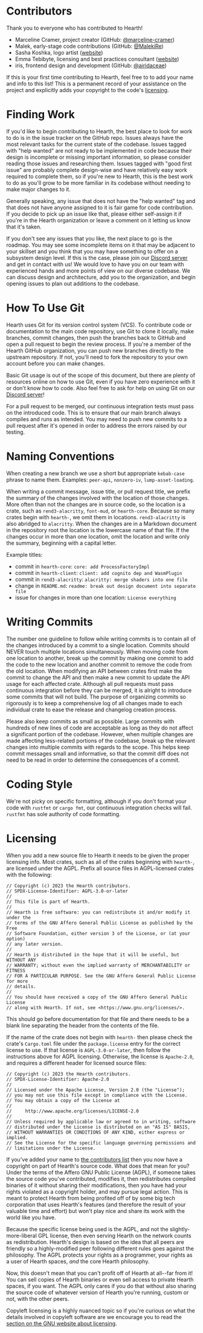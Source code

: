 # Contributors

Thank you to everyone who has contributed to Hearth!

- Marceline Cramer, project creator (GitHub: [@marceline-cramer](https://github.com/marceline-cramer))
- Malek, early-stage code contributions (GitHub: [@MalekiRe](https://github.com/MalekiRe))
- Sasha Koshka, logo artist ([website](https://holanet.xyz))
- Emma Tebibyte, licensing and best practices consultant ([website](https://tebibyte.media/~emma))
- iris, frontend design and development (GitHub: [@airidaceae](https://github.com/airidaceae))

If this is your first time contributing to Hearth, feel free to to add your
name and info to this list! This is a permanent record of your assistance on
the project and explicitly adds your copyright to the code's
[licensing](#licensing).

# Finding Work

If you'd like to begin contributing to Hearth, the best place to look for work
to do is in the issue tracker on the GitHub repo. Issues always have the most
relevant tasks for the current state of the codebase. Issues tagged with "help
wanted" are not ready to be implemented in code because their design is
incomplete or missing important information, so please consider reading those
issues and researching them. Issues tagged with "good first issue" are probably
complete design-wise and have relatively easy work required to complete them,
so if you're new to Hearth, this is the best work to do as you'll grow to be
more familiar in its codebase without needing to make major changes to it.

Generally speaking, any issue that does not have the "help wanted" tag and that
does not have anyone assigned to it is fair game for code contribution. If you
decide to pick up an issue like that, please either self-assign it if you're in
the Hearth organization or leave a comment on it letting us know that it's
taken.

If you don't see any issues that you like, the next place to go is the roadmap.
You may see some incomplete items on it that may be adjacent to your skillset
and you think that you may have something to offer on a subsystem design level.
If this is the case, please join our
[Discord server](https://discord.gg/gzzJ3pWCft) and get in contact with us! We
would love to have you on our team with experienced hands and more points of
view on our diverse codebase. We can discuss design and architecture, add you
to the organization, and begin opening issues to plan out additions to the
codebase.

# How To Use Git

Hearth uses Git for its version control system (VCS). To contribute code or
documentation to the main code repository, use Git to clone it locally, make
branches, commit changes, then push the branches back to GitHub and open a pull
request to begin the review process. If you're a member of the Hearth GitHub
organization, you can push new branches directly to the upstream repository.
If not, you'll need to fork the repository to your own account before you can
make changes.

Basic Git usage is out of the scope of this document, but there are plenty of
resources online on how to use Git, even if you have zero experience with it
or don't know how to code. Also feel free to ask for help on using Git on
our [Discord server](https://discord.gg/gzzJ3pWCft)!

For a pull request to be merged, our continuous integration tests must pass on
the introduced code. This is to ensure that our main branch always compiles and
runs as intended. You may need to push new commits to a pull request after it's
opened in order to address the errors raised by our testing.

# Naming Conventions

When creating a new branch we use a short but appropriate `kebab-case` phrase
to name them. Examples: `peer-api`, `nonzero-iv`, `lump-asset-loading`.

When writing a commit message, issue title, or pull request title, we prefix
the summary of the changes involved with the location of those changes. More
often than not the changes are in source code, so the location is a crate, such
as `rend3-alacritty`, `font-mud`, or `hearth-core`. Because so many crates
begin with `hearth-`, we omit them in locations. `rend3-alacritty` is also
abridged to `alacritty`. When the changes are in a Markdown document in the
repository root the location is the lowercase name of that file. If the changes
occur in more than one location, omit the location and write only the summary,
beginning with a capital letter.

Example titles:
- commit in `hearth-core`: `core: add ProcessFactoryImpl`
- commit in `hearth-client`: `client: add cognito dep and WasmPlugin`
- commit in `rend3-alacritty`: `alacritty: merge shaders into one file`
- change in `README.md`: `readme: break out design document into separate file`
- issue for changes in more than one location: `License everything`

# Writing Commits

The number one guideline to follow while writing commits is to contain all of
the changes introduced by a commit to a single location. Commits should NEVER
touch multiple locations simultaneously. When moving code from one location to
another, break up the commit by making one commit to add the code to the new
location and another commit to remove the code from the old location. When
modifying an API between crates first make the commit to change the API and
then make a new commit to update the API usage for each affected crate.
Although all pull requests must pass continuous integration before they can be
merged, it is alright to introduce some commits that will not build. The
purpose of organizing commits so rigorously is to keep a comprehensive log of
all changes made to each individual crate to ease the release and changelog
creation process.

Please also keep commits as small as possible. Large commits with hundreds of
new lines of code are acceptable as long as they do not affect a significant
portion of the codebase. However, when multiple changes are made affecting
less-related portions of the codebase, break up the relevant changes into
multiple commits with regards to the scope. This helps keep commit messages
small and informative, so that the commit diff does not need to be read in
order to determine the consequences of a commit.

# Coding Style

We're not picky on specific formatting, although if you don't format your code
with `rustfmt` or `cargo fmt`, our continuous integration checks will fail.
`rustfmt` has sole authority of code formatting.

# Licensing

When you add a new source file to Hearth it needs to be given the proper
licensing info. Most crates, such as all of the crates beginning with
`hearth-`, are licensed under the AGPL. Prefix all source files in
AGPL-licensed crates with the following:

```
// Copyright (c) 2023 the Hearth contributors.
// SPDX-License-Identifier: AGPL-3.0-or-later
//
// This file is part of Hearth.
//
// Hearth is free software: you can redistribute it and/or modify it under the
// terms of the GNU Affero General Public License as published by the Free
// Software Foundation, either version 3 of the License, or (at your option)
// any later version.
//
// Hearth is distributed in the hope that it will be useful, but WITHOUT ANY
// WARRANTY; without even the implied warranty of MERCHANTABILITY or FITNESS
// FOR A PARTICULAR PURPOSE. See the GNU Affero General Public License for more
// details.
//
// You should have received a copy of the GNU Affero General Public License
// along with Hearth. If not, see <https://www.gnu.org/licenses/>.
```

This should go before documentation for that file and there needs to be a blank
line separating the header from the contents of the file.

If the name of the crate does not begin with `hearth-` then please check the
crate's `Cargo.toml` file under the `package.license` entry for the correct
license to use. If that license is `AGPL-3.0-or-later`, then follow the
instructions above for AGPL licensing. Otherwise, the license is `Apache-2.0`,
and requires a different header for licensed source files:

```
// Copyright (c) 2023 the Hearth contributors.
// SPDX-License-Identifier: Apache-2.0
//
// Licensed under the Apache License, Version 2.0 (the "License");
// you may not use this file except in compliance with the License.
// You may obtain a copy of the License at
//
//     http://www.apache.org/licenses/LICENSE-2.0
//
// Unless required by applicable law or agreed to in writing, software
// distributed under the License is distributed on an "AS IS" BASIS,
// WITHOUT WARRANTIES OR CONDITIONS OF ANY KIND, either express or implied.
// See the License for the specific language governing permissions and
// limitations under the License.
```

If you've added your name to [the contributors list](#contributors) then you
now have a copyright on part of Hearth's source code. What does that mean for
you? Under the terms of the Affero GNU Public License (AGPL), if someone takes
the source code you've contributed, modifies it, then redistributes compiled
binaries of it without sharing their modifications, then you have had your
rights violated as a copyright holder, and may pursue legal action. This is
meant to protect Hearth from being profited off of by some big tech corporation
that uses Hearth's features (and therefore the result of your valuable time and
effort) but won't play nice and share its work with the world like you have.

Because the specific license being used is the AGPL, and not the
slightly-more-liberal GPL license, then even serving Hearth on the network
counts as redistribution. Hearth's design is based on the idea that all peers
are friendly so a highly-modified peer following different rules goes against
the philosophy. The AGPL protects your rights as a programmer, your rights as a
user of Hearth spaces, *and* the core Hearth philosophy.

Now, this doesn't mean that you can't profit off of Hearth at all--far from it!
You can sell copies of Hearth binaries or even sell access to private Hearth
spaces, if you want. The AGPL only cares if you do that without also sharing
the source code of whatever version of Hearth you're running, custom or not,
with the other peers.

Copyleft licensing is a highly nuanced topic so if you're curious on what the
details involved in copyleft software are we encourage you to read the
[section on the GNU website about licensing](https://www.gnu.org/licenses/).
